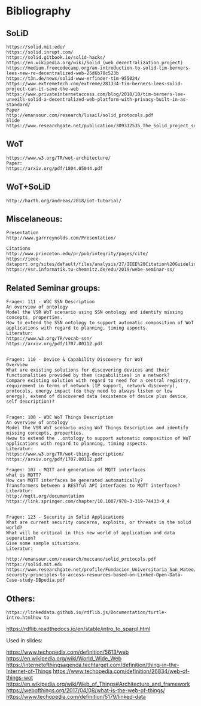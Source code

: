 # Bibliography
    
## SoLiD
    https://solid.mit.edu/
    https://solid.inrupt.com/
    https://solid.gitbook.io/solid-hacks/
    https://en.wikipedia.org/wiki/Solid_(web_decentralization_project)
    https://medium.freecodecamp.org/an-introduction-to-solid-tim-berners-lees-new-re-decentralized-web-25d6b78c523b
    https://t3n.de/news/solid-www-erfinder-tim-955024/
    https://www.extremetech.com/extreme/281334-tim-berners-lees-solid-project-can-it-save-the-web
    https://www.privateinternetaccess.com/blog/2018/10/tim-berners-lee-unveils-solid-a-decentralized-web-platform-with-privacy-built-in-as-standard/
    Paper
    http://emansour.com/research/lusail/solid_protocols.pdf
    Slide
    https://www.researchgate.net/publication/309312535_The_Solid_project_social_linked_data

## WoT    
    https://www.w3.org/TR/wot-architecture/
    Paper:
    https://arxiv.org/pdf/1804.05044.pdf

## WoT+SoLiD
    http://harth.org/andreas/2018/iot-tutorial/


## Miscelaneous:
    Presentation
    http://www.garrreynolds.com/Presentation/

    Citations
    http://www.princeton.edu/pr/pub/integrity/pages/cite/
    https://ieee-dataport.org/sites/default/files/analysis/27/IEEE%20Citation%20Guidelines.pdf
    https://vsr.informatik.tu-chemnitz.de/edu/2019/webe-seminar-ss/


## Related Seminar groups:
    Fragen: 111 - W3C SSN Description
    An overview of ontology
    Model the VSR WoT scenario using SSN ontology and identify missing concepts, properties.
    How to extend the SSN ontology to support automatic composition of WoT applications with regard to planning, timing aspects.
    Literatur:
    https://www.w3.org/TR/vocab-ssn/
    https://arxiv.org/pdf/1707.00112.pdf

    
    Fragen: 110 - Device & Capability Discovery for WoT
    Overview
    What are existing solutions for discovering devices and their functionalities provided by them (capabilities) in a network?
    Compare existing solution with regard to need for a central registry, requirement in terms of network (IP support, network discovery), protocols, energy impact (do they need to always listen or low energy), extend of discovered data (existence of device plus device, self description)?


    Fragen: 108 - W3C WoT Things Description
    An overview of ontology
    Model the VSR WoT scenario using WoT Things Description and identify missing concepts, properties.
    Hwow to extend the ..ontology to support automatic composition of WoT applications with regard to planning, timing aspects.
    Literatur:
    https://www.w3.org/TR/wot-thing-description/
    https://arxiv.org/pdf/1707.00112.pdf

    Fragen: 107 - MQTT and generation of MQTT interfaces
    what is MQTT?
    How can MQTT interfaces be generated automatically?
    Transformers between a RESTful API interfaces to MQTT interfaces?
    Literatur:
    http://mqtt.org/documentation
    https://link.springer.com/chapter/10.1007/978-3-319-74433-9_4


    Fragen: 123 - Security in Solid Applications
    What are current security concerns, exploits, or threats in the solid world?
    What will be critical in this new world of application and data seperation?
    Give some sample situations.
    Literatur:

    http://emansour.com/research/meccano/solid_protocols.pdf
    https://solid.mit.edu
    https://www.researchgate.net/profile/Fundacion_Universitaria_San_Mateo/publication/324706357_Visualizing_security_principles_to_access_resources_based_on_Linked_Open_Data_Case_study_DBpedia/links/5ade4390458515c60f616a99/Visualizing-security-principles-to-access-resources-based-on-Linked-Open-Data-Case-study-DBpedia.pdf



## Others:
    https://linkeddata.github.io/rdflib.js/Documentation/turtle-intro.htmlhow to 

https://rdflib.readthedocs.io/en/stable/intro_to_sparql.html

Used in slides:

https://www.techopedia.com/definition/5613/web
https://en.wikipedia.org/wiki/World_Wide_Web
https://internetofthingsagenda.techtarget.com/definition/thing-in-the-Internet-of-Things
https://www.techopedia.com/definition/26834/web-of-things-wot
https://en.wikipedia.org/wiki/Web_of_Things#Architecture_and_framework
https://webofthings.org/2017/04/08/what-is-the-web-of-things/
https://www.techopedia.com/definition/5179/linked-data
